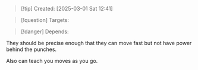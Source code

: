 
>[!tip] Created: [2025-03-01 Sat 12:41]

>[!question] Targets: 

>[!danger] Depends: 

They should be precise enough that they can move fast but not have power behind the punches.

Also can teach you moves as you go.